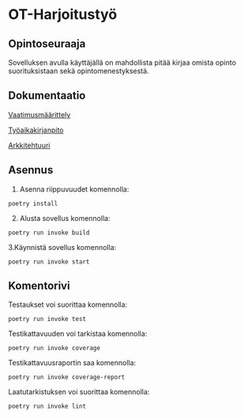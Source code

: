 # **OT-Harjoitustyö**
## Opintoseuraaja
Sovelluksen avulla käyttäjällä on mahdollista pitää kirjaa omista opinto suorituksistaan sekä opintomenestyksestä. 

## Dokumentaatio

[Vaatimusmäärittely](https://github.com/ainokuos/ot-harjoitustyo/blob/master/dokumentaatio/Vaatimusmäärittely.md)

[Työaikakirjanpito](https://github.com/ainokuos/ot-harjoitustyo/blob/master/dokumentaatio/Työaikakirjanpito.md)

[Arkkitehtuuri](https://github.com/ainokuos/ot-harjoitustyo/blob/master/dokumentaatio/Arkkitehtuuri.md)

## Asennus

1. Asenna riippuvuudet komennolla:
```
poetry install
```

2. Alusta sovellus komennolla:
```
poetry run invoke build
```

3.Käynnistä sovellus komennolla:
```
poetry run invoke start
```
## Komentorivi

Testaukset voi suorittaa komennolla:
```
poetry run invoke test
```
Testikattavuuden voi tarkistaa komennolla:
```
poetry run invoke coverage
```
Testikattavuusraportin saa komennolla:
```
poetry run invoke coverage-report
```
Laatutarkistuksen voi suorittaa komennolla:
```
poetry run invoke lint
```
